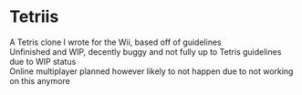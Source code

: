 <h1>Tetriis</h1>
A Tetris clone I wrote for the Wii, based off of guidelines<br>
Unfinished and WIP, decently buggy and not fully up to Tetris guidelines due to WIP status<br>
Online multiplayer planned however likely to not happen due to not working on this anymore
